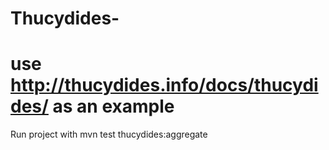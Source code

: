 # Thucydides-
# use http://thucydides.info/docs/thucydides/ as an example
Run project with mvn test thucydides:aggregate
